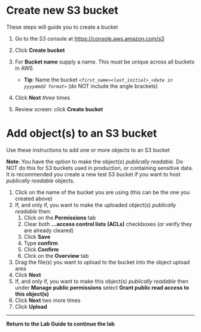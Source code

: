 # Create new S3 bucket

These steps will guide you to create a bucket

1. Go to the S3 console at <https://console.aws.amazon.com/s3>
1. Click **Create bucket**
1. For **Bucket name** supply a name. This must be unique across all buckets in AWS

    * **Tip**: Name the bucket _`<first_name><last_initial>_<date in yyyymmdd format>`_ (do NOT include the angle brackets)

1. Click **Next** _three_ times
1. Review screen: click **Create bucket**

# Add object(s) to an S3 bucket

Use these instructions to add one or more objects to an S3 bucket

**Note**: You have the option to make the object(s) _publically readable_. Do NOT do this for S3 buckets used in production, or containing sensitive data. It is recommended you create a new test S3 bucket if you want to host _publically readable_ objects.

1. Click on the name of the bucket you are using (this can be the one you created above)
1. If, and only if, you want to make the uploaded object(s) _publically readable_ then:
    1. Click on the **Permissions** tab
    1. Clear _both_ **...access control lists (ACLs)** checkboxes (or verify they are already cleared)
    1. Click **Save**
    1. Type **confirm**
    1. Click **Confirm**
    1. Click on the **Overview** tab
1. Drag the file(s) you want to upload to the bucket into the object upload area
1. Click **Next**
1. If, and only if, you want to make this object(s) _publically readable_ then under **Manage public permissions** select **Grant public read access to this object(s)**
1. Click **Next** two more times
1. Click **Upload**

---
**Return to the Lab Guide to continue the lab**
